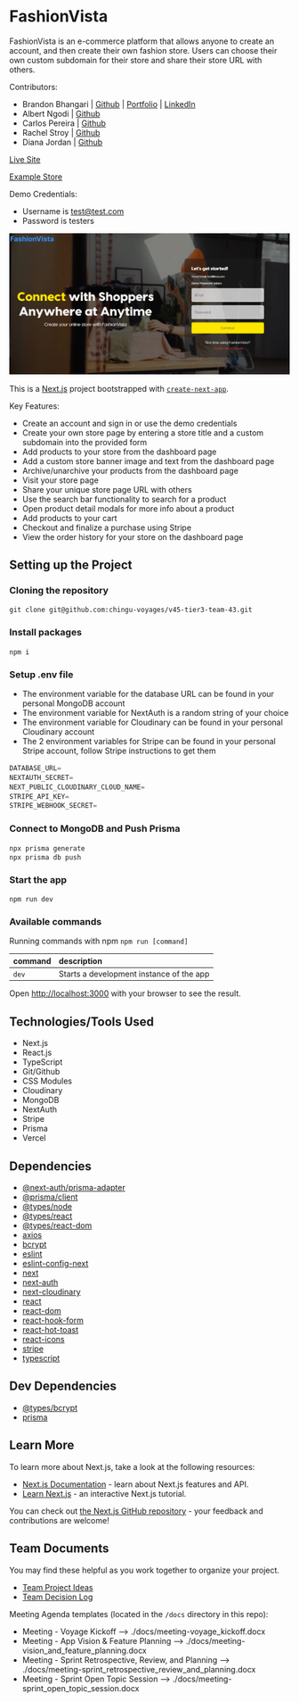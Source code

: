 # FashionVista
FashionVista is an e-commerce platform that allows anyone to create an account, and then create their own fashion store. Users can choose their own custom subdomain for their store and share their store URL with others.

Contributors:
- Brandon Bhangari | [Github](https://github.com/curiousmind04) | [Portfolio](https://brandonbhangari.netlify.app/) | [LinkedIn](https://www.linkedin.com/in/brandon-bhangari/)
- Albert Ngodi | [Github](https://github.com/ngodi)
- Carlos Pereira | [Github](https://github.com/CarlosHenriqueMkt)
- Rachel Stroy | [Github](https://github.com/R-LaRoi)
- Diana Jordan | [Github](https://github.com/jordandc20)

[Live Site](https://fashionvista.vercel.app/)

[Example Store](https://fashionvista.vercel.app/store/brandonstore)

Demo Credentials: 

- Username is test@test.com
- Password is testers

![Project Screenshot](public/assets/readme/home.png)

This is a [Next.js](https://nextjs.org/) project bootstrapped with [`create-next-app`](https://github.com/vercel/next.js/tree/canary/packages/create-next-app).

Key Features:

- Create an account and sign in or use the demo credentials
- Create your own store page by entering a store title and a custom subdomain into the provided form
- Add products to your store from the dashboard page
- Add a custom store banner image and text from the dashboard page
- Archive/unarchive your products from the dashboard page
- Visit your store page
- Share your unique store page URL with others
- Use the search bar functionality to search for a product
- Open product detail modals for more info about a product
- Add products to your cart
- Checkout and finalize a purchase using Stripe
- View the order history for your store on the dashboard page

## Setting up the Project

### Cloning the repository

```shell
git clone git@github.com:chingu-voyages/v45-tier3-team-43.git
```
### Install packages

```shell
npm i
```

### Setup .env file

- The environment variable for the database URL can be found in your personal MongoDB account
- The environment variable for NextAuth is a random string of your choice
- The environment variable for Cloudinary can be found in your personal Cloudinary account
- The 2 environment variables for Stripe can be found in your personal Stripe account, follow Stripe instructions to get them

```js
DATABASE_URL=
NEXTAUTH_SECRET=
NEXT_PUBLIC_CLOUDINARY_CLOUD_NAME=
STRIPE_API_KEY=
STRIPE_WEBHOOK_SECRET=
```

### Connect to MongoDB and Push Prisma
```shell
npx prisma generate
npx prisma db push
```


### Start the app
```shell
npm run dev
```

### Available commands

Running commands with npm `npm run [command]`

| command         | description                              |
| :-------------- | :--------------------------------------- |
| `dev`           | Starts a development instance of the app |

Open [http://localhost:3000](http://localhost:3000) with your browser to see the result.

## Technologies/Tools Used
- Next.js
- React.js
- TypeScript
- Git/Github
- CSS Modules
- Cloudinary
- MongoDB
- NextAuth
- Stripe
- Prisma
- Vercel

## Dependencies
- [@next-auth/prisma-adapter](https://www.npmjs.com/package/@next-auth/prisma-adapter)
- [@prisma/client](https://www.npmjs.com/package/@prisma/client)
- [@types/node](https://www.npmjs.com/package/@types/node)
- [@types/react](https://www.npmjs.com/package/@types/react)
- [@types/react-dom](https://www.npmjs.com/package/@types/react-dom)
- [axios](https://www.npmjs.com/package/axios)
- [bcrypt](https://www.npmjs.com/package/bcrypt)
- [eslint](https://www.npmjs.com/package/eslint)
- [eslint-config-next](https://www.npmjs.com/package/eslint-config-next)
- [next](https://www.npmjs.com/package/next)
- [next-auth](https://www.npmjs.com/package/next-auth)
- [next-cloudinary](https://www.npmjs.com/package/next-cloudinary)
- [react](https://www.npmjs.com/package/react)  
- [react-dom](https://www.npmjs.com/package/react-dom)
- [react-hook-form](https://www.npmjs.com/package/react-hook-form)
- [react-hot-toast](https://www.npmjs.com/package/react-hot-toast)
- [react-icons](https://www.npmjs.com/package/react-icons)
- [stripe](https://www.npmjs.com/package/stripe)
- [typescript](https://www.npmjs.com/package/typescript)

## Dev Dependencies
- [@types/bcrypt](https://www.npmjs.com/package/@types/bcrypt)
- [prisma](https://www.npmjs.com/package/prisma)

## Learn More

To learn more about Next.js, take a look at the following resources:

- [Next.js Documentation](https://nextjs.org/docs) - learn about Next.js features and API.
- [Learn Next.js](https://nextjs.org/learn) - an interactive Next.js tutorial.

You can check out [the Next.js GitHub repository](https://github.com/vercel/next.js/) - your feedback and contributions are welcome!

## Team Documents

You may find these helpful as you work together to organize your project.

- [Team Project Ideas](./docs/team_project_ideas.md)
- [Team Decision Log](./docs/team_decision_log.md)

Meeting Agenda templates (located in the `/docs` directory in this repo):

- Meeting - Voyage Kickoff --> ./docs/meeting-voyage_kickoff.docx
- Meeting - App Vision & Feature Planning --> ./docs/meeting-vision_and_feature_planning.docx
- Meeting - Sprint Retrospective, Review, and Planning --> ./docs/meeting-sprint_retrospective_review_and_planning.docx
- Meeting - Sprint Open Topic Session --> ./docs/meeting-sprint_open_topic_session.docx
